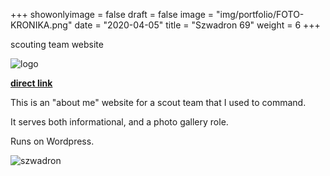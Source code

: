 +++
showonlyimage = false
draft = false
image = "img/portfolio/FOTO-KRONIKA.png"
date = "2020-04-05"
title = "Szwadron 69"
weight = 6
+++

scouting team website
<!--more-->

![logo](/img/portfolio/FOTO-KRONIKA.png)


[**direct link**](https://szwadron69.wordpress.com/)

This is an "about me" website for a scout team that I used to command. 

It serves both informational, and a photo gallery role.

Runs on Wordpress.


![szwadron](/img/portfolio/SZWADRON.jpg)


